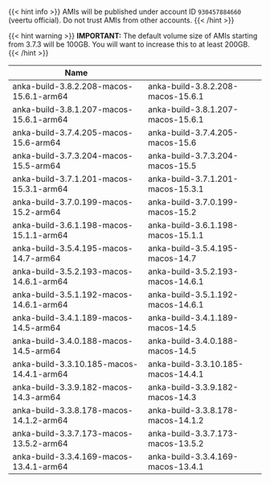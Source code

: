 ---
---

{{< hint info >}}
AMIs will be published under account ID `930457884660` (veertu official). Do not trust AMIs from other accounts.
{{< /hint >}}

{{< hint warning >}}
**IMPORTANT:** The default volume size of AMIs starting from 3.7.3 will be 100GB. You will want to increase this to at least 200GB.
{{< /hint >}}

| Name         | |
| -------------- | --- |
| anka-build-3.8.2.208-macos-15.6.1-arm64 | anka-build-3.8.2.208-macos-15.6.1 |
| anka-build-3.8.1.207-macos-15.6.1-arm64 | anka-build-3.8.1.207-macos-15.6.1 |
| anka-build-3.7.4.205-macos-15.6-arm64 | anka-build-3.7.4.205-macos-15.6 |
| anka-build-3.7.3.204-macos-15.5-arm64 | anka-build-3.7.3.204-macos-15.5 |
| anka-build-3.7.1.201-macos-15.3.1-arm64 | anka-build-3.7.1.201-macos-15.3.1 |
| anka-build-3.7.0.199-macos-15.2-arm64 | anka-build-3.7.0.199-macos-15.2 |
| anka-build-3.6.1.198-macos-15.1.1-arm64 | anka-build-3.6.1.198-macos-15.1.1 |
| anka-build-3.5.4.195-macos-14.7-arm64 | anka-build-3.5.4.195-macos-14.7 |
| anka-build-3.5.2.193-macos-14.6.1-arm64 | anka-build-3.5.2.193-macos-14.6.1 |
| anka-build-3.5.1.192-macos-14.6.1-arm64 | anka-build-3.5.1.192-macos-14.6.1 |
| anka-build-3.4.1.189-macos-14.5-arm64 | anka-build-3.4.1.189-macos-14.5 |
| anka-build-3.4.0.188-macos-14.5-arm64 | anka-build-3.4.0.188-macos-14.5 |
| anka-build-3.3.10.185-macos-14.4.1-arm64 | anka-build-3.3.10.185-macos-14.4.1 |
| anka-build-3.3.9.182-macos-14.3-arm64 | anka-build-3.3.9.182-macos-14.3 |
| anka-build-3.3.8.178-macos-14.1.2-arm64 | anka-build-3.3.8.178-macos-14.1.2 |
| anka-build-3.3.7.173-macos-13.5.2-arm64 | anka-build-3.3.7.173-macos-13.5.2 |
| anka-build-3.3.4.169-macos-13.4.1-arm64 | anka-build-3.3.4.169-macos-13.4.1 |

